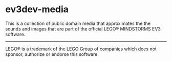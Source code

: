ev3dev-media
============

This is a collection of public domain media that approximates the the sounds
and images that are part of the official LEGO® MINDSTORMS EV3 software.

---

LEGO® is a trademark of the LEGO Group of companies which does not sponsor,
authorize or endorse this software.
